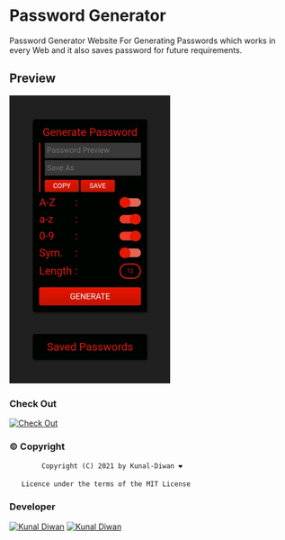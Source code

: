 # Password Generator

Password Generator Website For Generating Passwords which works in every Web and it also saves password for future requirements.

## Preview

   ![preview](preview.jpg)


### Check Out

[![Check Out](https://img.shields.io/badge/Check-Out-red?style=for-the-badge&logo=github)](https://KunalDiwan.me/Password-Generator) 

### © Copyright

            Copyright (C) 2021 by Kunal-Diwan ❤️️

       Licence under the terms of the MIT License


### Developer 

[![Kunal Diwan](https://img.shields.io/badge/Kunal-Diwan-yellow?style=for-the-badge&logo=github)](https://github.com/Kunal-Diwan) 
[![Kunal Diwan](https://img.shields.io/badge/Kunal-Diwan-green?style=for-the-badge&logo=telegram)](https://t.me/KunalDiwan)

